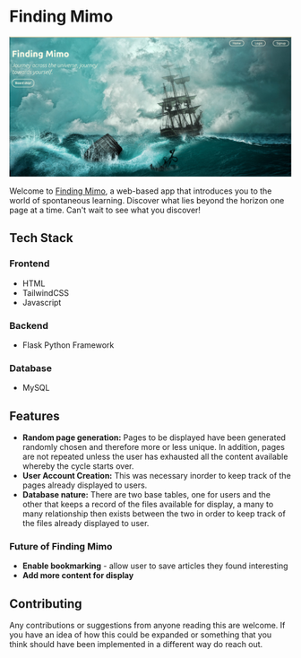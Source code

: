 # Finding Mimo

<div align="center"> 
  <img src="screenshot2.png" alt="appscreenshot" />
</div>

Welcome to [Finding Mimo](https://karenmiano.pythonanywhere.com/), a web-based app that introduces you to the world of spontaneous learning. Discover what lies beyond the horizon one page at a time. Can't wait to see what you discover! 

## Tech Stack

### Frontend
* HTML
* TailwindCSS
* Javascript


### Backend
* Flask Python Framework

### Database
* MySQL


<!-- Features -->
## Features

- **Random page generation:** Pages to be displayed have been generated randomly chosen and therefore more or less unique. In addition, pages are not repeated unless the user has exhausted all the content available whereby the cycle starts over.
- **User Account Creation:** This was necessary inorder to keep track of the pages already displayed to users. 
- **Database nature:** There are two base tables, one for users and the other that keeps a record of the files available for display, a many to many relationship then exists between the two in order to keep track of the files already displayed to user.


### Future of Finding Mimo

* **Enable bookmarking** - allow user to save articles they found interesting
* **Add more content for display**

<!-- Contributing -->
## Contributing

Any contributions or suggestions from anyone reading this are welcome. If you have an idea of how this could be expanded or something that you think should have been implemented in a different way do reach out.
